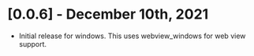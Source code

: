 # [0.0.6] - December 10th, 2021

- Initial release for windows. This uses webview_windows for web view support.

